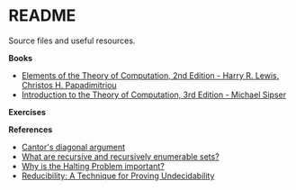 # README

Source files and useful resources.

**Books**

- [Elements of the Theory of Computation, 2nd Edition - Harry R. Lewis, Christos H. Papadimitriou](https://goo.gl/SqZ54w)
- [Introduction to the Theory of Computation, 3rd Edition - Michael Sipser](https://goo.gl/MdVvYg)

**Exercises**


**References**

- [Cantor's diagonal argument](https://en.wikipedia.org/wiki/Cantor%27s_diagonal_argument)
- [What are recursive and recursively enumerable sets?](https://stackoverflow.com/questions/920074/what-are-recursively-enumerable-sets)
- [Why is the Halting Problem important?](https://cs.stackexchange.com/questions/32845/why-really-is-the-halting-problem-so-important)
- [Reducibility: A Technique for Proving Undecidability](https://www.youtube.com/watch?v=Wt00XVmyIpY)